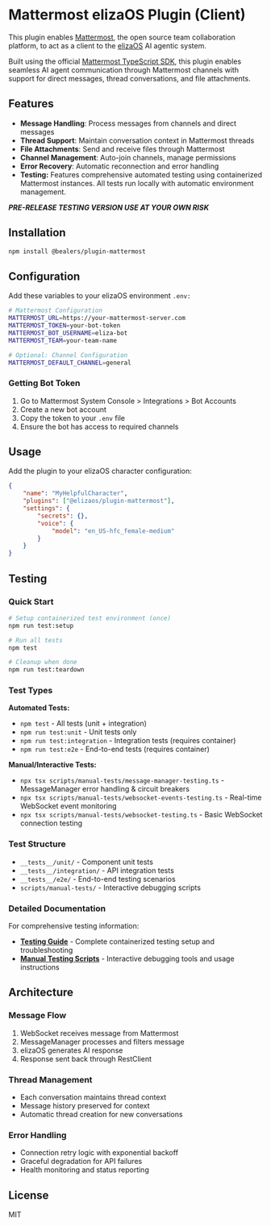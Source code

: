 # Mattermost elizaOS Plugin (Client)

This plugin enables [Mattermost](https://mattermost.com/), the open source team collaboration platform, to act as a client to the [elizaOS](https://github.com/elizaOS/eliza) AI agentic system. 

Built using the official [Mattermost TypeScript SDK](https://www.npmjs.com/package/@mattermost/client), this plugin enables seamless AI agent communication through Mattermost channels with support for direct messages, thread conversations, and file attachments.

## Features

- **Message Handling**: Process messages from channels and direct messages
- **Thread Support**: Maintain conversation context in Mattermost threads
- **File Attachments**: Send and receive files through Mattermost
- **Channel Management**: Auto-join channels, manage permissions
- **Error Recovery**: Automatic reconnection and error handling
- **Testing:** Features comprehensive automated testing using containerized Mattermost instances. All tests run locally with automatic environment management.

_**PRE-RELEASE TESTING VERSION USE AT YOUR OWN RISK**_

## Installation

```bash
npm install @bealers/plugin-mattermost
```

## Configuration

Add these variables to your elizaOS environment `.env:`

```bash
# Mattermost Configuration
MATTERMOST_URL=https://your-mattermost-server.com
MATTERMOST_TOKEN=your-bot-token
MATTERMOST_BOT_USERNAME=eliza-bot
MATTERMOST_TEAM=your-team-name

# Optional: Channel Configuration
MATTERMOST_DEFAULT_CHANNEL=general
```

### Getting Bot Token

1. Go to Mattermost System Console > Integrations > Bot Accounts
2. Create a new bot account
3. Copy the token to your `.env` file
4. Ensure the bot has access to required channels

## Usage

Add the plugin to your elizaOS character configuration:

```json
{
    "name": "MyHelpfulCharacter",
    "plugins": ["@elizaos/plugin-mattermost"],
    "settings": {
        "secrets": {},
        "voice": {
            "model": "en_US-hfc_female-medium"
        }
    }
}
```


## Testing

### Quick Start

```bash
# Setup containerized test environment (once)
npm run test:setup

# Run all tests
npm test

# Cleanup when done
npm run test:teardown
```

### Test Types

**Automated Tests:**
- `npm test` - All tests (unit + integration)
- `npm run test:unit` - Unit tests only  
- `npm run test:integration` - Integration tests (requires container)
- `npm run test:e2e` - End-to-end tests (requires container)

**Manual/Interactive Tests:**
- `npx tsx scripts/manual-tests/message-manager-testing.ts` - MessageManager error handling & circuit breakers
- `npx tsx scripts/manual-tests/websocket-events-testing.ts` - Real-time WebSocket event monitoring
- `npx tsx scripts/manual-tests/websocket-testing.ts` - Basic WebSocket connection testing

### Test Structure

- `__tests__/unit/` - Component unit tests
- `__tests__/integration/` - API integration tests  
- `__tests__/e2e/` - End-to-end testing scenarios
- `scripts/manual-tests/` - Interactive debugging scripts

### Detailed Documentation

For comprehensive testing information:
- **[Testing Guide](__tests__/README.md)** - Complete containerized testing setup and troubleshooting
- **[Manual Testing Scripts](scripts/manual-tests/README.md)** - Interactive debugging tools and usage instructions

## Architecture

### Message Flow
1. WebSocket receives message from Mattermost
2. MessageManager processes and filters message
3. elizaOS generates AI response
4. Response sent back through RestClient

### Thread Management
- Each conversation maintains thread context
- Message history preserved for context
- Automatic thread creation for new conversations

### Error Handling
- Connection retry logic with exponential backoff
- Graceful degradation for API failures
- Health monitoring and status reporting

## License

MIT
